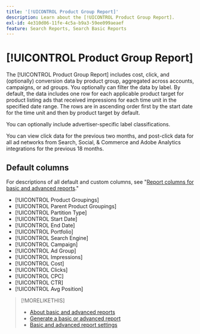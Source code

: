 ```yaml
---
title: '[!UICONTROL Product Group Report]'
description: Learn about the [!UICONTROL Product Group Report].
exl-id: 4e310d06-11fe-4c5a-b9a3-59ee099aeaef
feature: Search Reports, Search Basic Reports
---
```

# [!UICONTROL Product Group Report]

The [!UICONTROL Product Group Report] includes cost, click, and (optionally) conversion data by product group, aggregated across accounts, campaigns, or ad groups. You optionally can filter the data by label. By default, the data includes one row for each applicable product target for product listing ads that received impressions for each time unit in the specified date range. The rows are in ascending order first by the start date for the time unit and then by product target by default.

You can optionally include advertiser-specific label classifications.

You can view click data for the previous two months, and post-click data for all ad networks from Search, Social, & Commerce and Adobe Analytics integrations for the previous 18 months.

## Default columns

For descriptions of all default and custom columns, see "[Report columns for basic and advanced reports](basic-advanced-report-columns.md)."

* [!UICONTROL Product Groupings]
* [!UICONTROL Parent Product Groupings]
* [!UICONTROL Partition Type]
* [!UICONTROL Start Date]
* [!UICONTROL End Date]
* [!UICONTROL Portfolio]
* [!UICONTROL Search Engine]
* [!UICONTROL Campaign]
* [!UICONTROL Ad Group]
* [!UICONTROL Impressions]
* [!UICONTROL Cost]
* [!UICONTROL Clicks]
* [!UICONTROL CPC]
* [!UICONTROL CTR]
* [!UICONTROL Avg Position]

>[!MORELIKETHIS]
>
>* [About basic and advanced reports](basic-advanced-report-about.md)
>* [Generate a basic or advanced report](basic-advanced-report-generate.md)
>* [Basic and advanced report settings](basic-advanced-report-settings.md)
